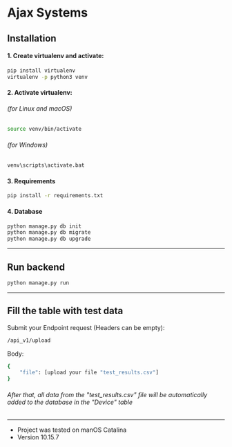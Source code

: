 # Ajax Systems

## Installation

#### 1. Create virtualenv and activate:
```bash
pip install virtualenv
virtualenv -p python3 venv
```

#### 2. Activate virtualenv:

###### (for Linux and macOS)
```bash
source venv/bin/activate
```

###### (for Windows)
```bash
venv\scripts\activate.bat
```


#### 3. Requirements
```bash
pip install -r requirements.txt
```

#### 4. Database
```bash
python manage.py db init
python manage.py db migrate
python manage.py db upgrade
```

*  **  **

## Run backend
```bash
python manage.py run
```

*  **  **

## Fill the table with test data
Submit your Endpoint request (Headers can be empty):
```bash
/api_v1/upload
```
Body:
```bash
{
    "file": [upload your file "test_results.csv"]
}
```

###### After that, all data from the "test_results.csv" file will be automatically added to the database in the "Device" table

*  **  **

* Project was tested on manOS Catalina 
* Version 10.15.7
